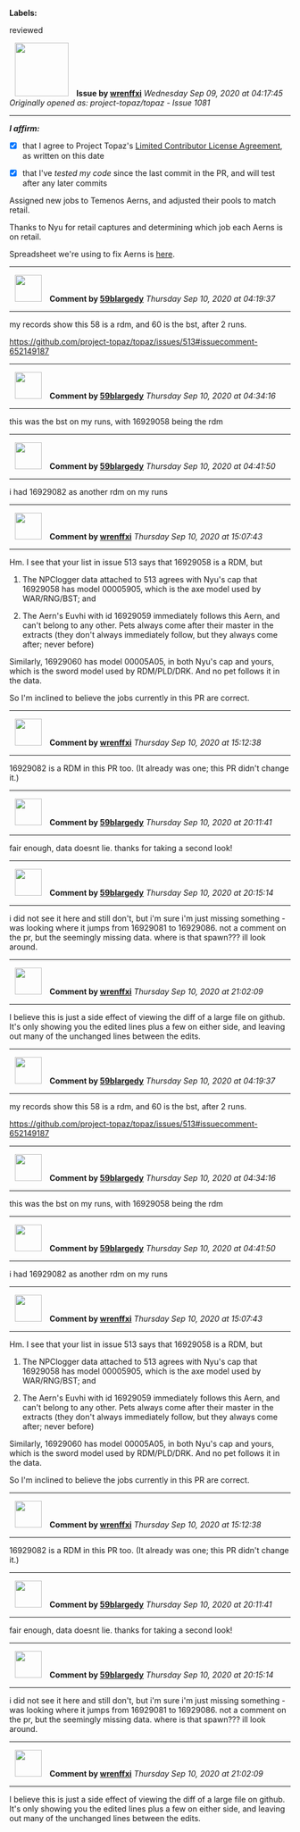 **Labels:**

reviewed



<a href="https://github.com/wrenffxi"><img src="https://avatars1.githubusercontent.com/u/21246949?v=4" width="96" height="96" hspace="10"></img></a> **Issue by [wrenffxi](https://github.com/wrenffxi)**
_Wednesday Sep 09, 2020 at 04:17:45_
_Originally opened as: project-topaz/topaz - Issue 1081_

----

<!-- place 'x' mark between square [] brackets to affirm: -->
**_I affirm:_**
- [x] that I agree to Project Topaz's [Limited Contributor License Agreement](http://project-topaz.com/blob/release/CONTRIBUTOR_AGREEMENT.md), as written on this date
- [x] that I've _tested my code_ since the last commit in the PR, and will test after any later commits

Assigned new jobs to Temenos Aerns, and adjusted their pools to match retail.

Thanks to Nyu for retail captures and determining which job each Aerns is on retail.

Spreadsheet we're using to fix Aerns is [here](https://docs.google.com/spreadsheets/d/1miQYoxtuk20sjWEKB-u97q1Fcvg6l55fjN_LQgnjHTQ/edit#gid=0).



----
<a href="https://github.com/59blargedy"><img src="https://avatars0.githubusercontent.com/u/52636208?v=4" width="48" height="48" hspace="10"></img></a> **Comment by [59blargedy](https://github.com/59blargedy)**
_Thursday Sep 10, 2020 at 04:19:37_

----

my records show this 58 is a rdm, and 60 is the bst, after 2 runs. 
https://github.com/project-topaz/topaz/issues/513#issuecomment-652149187


----
<a href="https://github.com/59blargedy"><img src="https://avatars0.githubusercontent.com/u/52636208?v=4" width="48" height="48" hspace="10"></img></a> **Comment by [59blargedy](https://github.com/59blargedy)**
_Thursday Sep 10, 2020 at 04:34:16_

----

this was the bst on my runs, with 16929058  being the rdm


----
<a href="https://github.com/59blargedy"><img src="https://avatars0.githubusercontent.com/u/52636208?v=4" width="48" height="48" hspace="10"></img></a> **Comment by [59blargedy](https://github.com/59blargedy)**
_Thursday Sep 10, 2020 at 04:41:50_

----

i had 16929082 as another rdm on my runs


----
<a href="https://github.com/wrenffxi"><img src="https://avatars1.githubusercontent.com/u/21246949?v=4" width="48" height="48" hspace="10"></img></a> **Comment by [wrenffxi](https://github.com/wrenffxi)**
_Thursday Sep 10, 2020 at 15:07:43_

----

Hm.  I see that your list in issue 513 says that 16929058 is a RDM, but

1. The NPClogger data attached to 513 agrees with Nyu's cap that 16929058 has model 00005905, which is the axe model used by WAR/RNG/BST; and
2. The Aern's Euvhi with id 16929059 immediately follows this Aern, and can't belong to any other.  Pets always come after their master in the extracts (they don't always immediately follow, but they always come after; never before)

Similarly, 16929060 has model 00005A05, in both Nyu's cap and yours, which is the sword model used by RDM/PLD/DRK.  And no pet follows it in the data.

So I'm inclined to believe the jobs currently in this PR are correct.



----
<a href="https://github.com/wrenffxi"><img src="https://avatars1.githubusercontent.com/u/21246949?v=4" width="48" height="48" hspace="10"></img></a> **Comment by [wrenffxi](https://github.com/wrenffxi)**
_Thursday Sep 10, 2020 at 15:12:38_

----

16929082 is a RDM in this PR too.  (It already was one; this PR didn't change it.)


----
<a href="https://github.com/59blargedy"><img src="https://avatars0.githubusercontent.com/u/52636208?v=4" width="48" height="48" hspace="10"></img></a> **Comment by [59blargedy](https://github.com/59blargedy)**
_Thursday Sep 10, 2020 at 20:11:41_

----

fair enough, data doesnt lie. thanks for taking a second look!


----
<a href="https://github.com/59blargedy"><img src="https://avatars0.githubusercontent.com/u/52636208?v=4" width="48" height="48" hspace="10"></img></a> **Comment by [59blargedy](https://github.com/59blargedy)**
_Thursday Sep 10, 2020 at 20:15:14_

----

i did not see it here and still don't, but i'm sure i'm just missing something - was looking where it jumps from 16929081 to 16929086. not a comment on the pr, but the seemingly missing data. where is that spawn??? ill look around.


----
<a href="https://github.com/wrenffxi"><img src="https://avatars1.githubusercontent.com/u/21246949?v=4" width="48" height="48" hspace="10"></img></a> **Comment by [wrenffxi](https://github.com/wrenffxi)**
_Thursday Sep 10, 2020 at 21:02:09_

----

I believe this is just a side effect of viewing the diff of a large file on github.  It's only showing you the edited lines plus a few on either side, and leaving out many of the unchanged lines between the edits.


----
<a href="https://github.com/59blargedy"><img src="https://avatars0.githubusercontent.com/u/52636208?v=4" width="48" height="48" hspace="10"></img></a> **Comment by [59blargedy](https://github.com/59blargedy)**
_Thursday Sep 10, 2020 at 04:19:37_

----

my records show this 58 is a rdm, and 60 is the bst, after 2 runs. 
https://github.com/project-topaz/topaz/issues/513#issuecomment-652149187


----
<a href="https://github.com/59blargedy"><img src="https://avatars0.githubusercontent.com/u/52636208?v=4" width="48" height="48" hspace="10"></img></a> **Comment by [59blargedy](https://github.com/59blargedy)**
_Thursday Sep 10, 2020 at 04:34:16_

----

this was the bst on my runs, with 16929058  being the rdm


----
<a href="https://github.com/59blargedy"><img src="https://avatars0.githubusercontent.com/u/52636208?v=4" width="48" height="48" hspace="10"></img></a> **Comment by [59blargedy](https://github.com/59blargedy)**
_Thursday Sep 10, 2020 at 04:41:50_

----

i had 16929082 as another rdm on my runs


----
<a href="https://github.com/wrenffxi"><img src="https://avatars1.githubusercontent.com/u/21246949?v=4" width="48" height="48" hspace="10"></img></a> **Comment by [wrenffxi](https://github.com/wrenffxi)**
_Thursday Sep 10, 2020 at 15:07:43_

----

Hm.  I see that your list in issue 513 says that 16929058 is a RDM, but

1. The NPClogger data attached to 513 agrees with Nyu's cap that 16929058 has model 00005905, which is the axe model used by WAR/RNG/BST; and
2. The Aern's Euvhi with id 16929059 immediately follows this Aern, and can't belong to any other.  Pets always come after their master in the extracts (they don't always immediately follow, but they always come after; never before)

Similarly, 16929060 has model 00005A05, in both Nyu's cap and yours, which is the sword model used by RDM/PLD/DRK.  And no pet follows it in the data.

So I'm inclined to believe the jobs currently in this PR are correct.



----
<a href="https://github.com/wrenffxi"><img src="https://avatars1.githubusercontent.com/u/21246949?v=4" width="48" height="48" hspace="10"></img></a> **Comment by [wrenffxi](https://github.com/wrenffxi)**
_Thursday Sep 10, 2020 at 15:12:38_

----

16929082 is a RDM in this PR too.  (It already was one; this PR didn't change it.)


----
<a href="https://github.com/59blargedy"><img src="https://avatars0.githubusercontent.com/u/52636208?v=4" width="48" height="48" hspace="10"></img></a> **Comment by [59blargedy](https://github.com/59blargedy)**
_Thursday Sep 10, 2020 at 20:11:41_

----

fair enough, data doesnt lie. thanks for taking a second look!


----
<a href="https://github.com/59blargedy"><img src="https://avatars0.githubusercontent.com/u/52636208?v=4" width="48" height="48" hspace="10"></img></a> **Comment by [59blargedy](https://github.com/59blargedy)**
_Thursday Sep 10, 2020 at 20:15:14_

----

i did not see it here and still don't, but i'm sure i'm just missing something - was looking where it jumps from 16929081 to 16929086. not a comment on the pr, but the seemingly missing data. where is that spawn??? ill look around.


----
<a href="https://github.com/wrenffxi"><img src="https://avatars1.githubusercontent.com/u/21246949?v=4" width="48" height="48" hspace="10"></img></a> **Comment by [wrenffxi](https://github.com/wrenffxi)**
_Thursday Sep 10, 2020 at 21:02:09_

----

I believe this is just a side effect of viewing the diff of a large file on github.  It's only showing you the edited lines plus a few on either side, and leaving out many of the unchanged lines between the edits.
